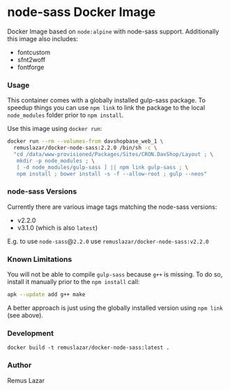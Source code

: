 node-sass Docker Image
===

Docker Image based on `node:alpine` with node-sass support. Additionally this
image also includes:

* fontcustom
* sfnt2woff
* fontforge

### Usage

This container comes with a globally installed gulp-sass package. To speedup
things you can use `npm link` to link the package to the local `node_modules`
folder prior to `npm install`.

Use this image using `docker run`:

```bash
docker run --rm --volumes-from davshopbase_web_1 \
  remuslazar/docker-node-sass:2.2.0 /bin/sh -c \
  "cd /data/www-provisioned/Packages/Sites/CRON.DavShop/Layout ; \
   mkdir -p node_modules ; \
   [ -d node_modules/gulp-sass ] || npm link gulp-sass ; \
   npm install ; bower install -s -f --allow-root ; gulp --neos"
```

### node-sass Versions

Currently there are various image tags matching the node-sass versions:

* v2.2.0
* v3.1.0 (which is also `latest`)

E.g. to use `node-sass`@`2.2.0` use `remuslazar/docker-node-sass:v2.2.0`

### Known Limitations

You will not be able to compile `gulp-sass` because `g++` is missing. To do so,
install it manually prior to the `npm install` call:

```bash
apk --update add g++ make
```

A better approach is just using the globally installed version using `npm link`
(see above).

### Development

```
docker build -t remuslazar/docker-node-sass:latest .
```

### Author

Remus Lazar
